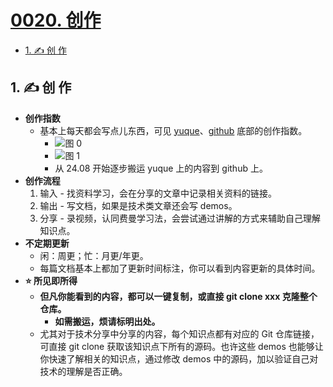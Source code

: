 # [0020. 创作](https://github.com/Tdahuyou/TNotes.introduction/tree/main/notes/0020.%20%E5%88%9B%E4%BD%9C)

<!-- region:toc -->

- [1. ✍️ 创 作](#1-️-创-作)

<!-- endregion:toc -->

## 1. ✍️ 创 作

- **创作指数**
  - 基本上每天都会写点儿东西，可见 [yuque](https://github.com/Tdahuyou)、[github](https://github.com/Tdahuyou) 底部的创作指数。
    - ![图 0](https://cdn.jsdelivr.net/gh/tnotesjs/imgs@main/2025-06-02-18-39-44.png)
    - ![图 1](https://cdn.jsdelivr.net/gh/tnotesjs/imgs@main/2025-06-02-18-39-54.png)
    - 从 24.08 开始逐步搬运 yuque 上的内容到 github 上。
- **创作流程**
  1. 输入 - 找资料学习，会在分享的文章中记录相关资料的链接。
  2. 输出 - 写文档，如果是技术类文章还会写 demos。
  3. 分享 - 录视频，认同费曼学习法，会尝试通过讲解的方式来辅助自己理解知识点。
- **不定期更新**
  - 闲：周更；忙：月更/年更。
  - 每篇文档基本上都加了更新时间标注，你可以看到内容更新的具体时间。
- **⭐️ 所见即所得**
  - **但凡你能看到的内容，都可以一键复制，或直接 git clone xxx 克隆整个仓库。**
    - **如需搬运，烦请标明出处。**
  - 尤其对于技术分享中分享的内容，每个知识点都有对应的 Git 仓库链接，可直接 git clone 获取该知识点下所有的源码。也许这些 demos 也能够让你快速了解相关的知识点，通过修改 demos 中的源码，加以验证自己对技术的理解是否正确。
